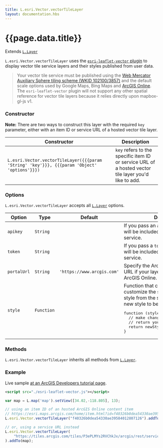 ```yaml
---
title: L.esri.Vector.vectorTileLayer
layout: documentation.hbs
---
```


# {{page.data.title}}

Extends [`L.Layer`](https://leafletjs.com/reference.html#layer)

`L.esri.Vector.vectorTileLayer` uses the [`esri-leaflet-vector` plugin](https://github.com/Esri/esri-leaflet-vector) to display vector tile service layers and their styles published from user data.

> Your vector tile service must be published using the [Web Mercator Auxiliary Sphere tiling scheme (WKID 102100/3857)](https://epsg.io/3857) and the default scale options used by Google Maps, Bing Maps and [ArcGIS Online](https://services.arcgisonline.com/arcgis/rest/services). The `esri-leaflet-vector` plugin will not support any other spatial reference for vector tile layers because it relies directly upon mapbox-gl-js v1.

### Constructor

**Note:** There are two ways to construct this layer with the required `key` parameter, either with an item ID or service URL of a hosted vector tile layer.

<table>
    <thead>
        <tr>
            <th>Constructor</th>
            <th>Description</th>
        </tr>
    </thead>
    <tbody>
        <tr>
            <td><code>L.esri.Vector.vectorTileLayer({{{param 'String' 'key'}}}, {{{param 'Object' 'options'}}})</code></td>
            <td><code>key</code> refers to the specific item ID or service URL of a hosted vector tile layer you'd like to add.
        </tr>
    </tbody>
</table>

### Options

`L.esri.Vector.vectorTileLayer` accepts all [`L.Layer`](https://leafletjs.com/reference.html#layer) options.

<table>
    <thead>
        <tr>
            <th>Option</th>
            <th>Type</th>
            <th>Default</th>
            <th>Description</th>
        </tr>
    </thead>
    <tbody>
        <tr>
            <td><code>apikey</code></td>
            <td><code>String</code></td>
            <td></td>
            <td>If you pass an <code>apikey</code> in your options it will be included in all requests to the service.</td>
        </tr>
        <tr>
            <td><code>token</code></td>
            <td><code>String</code></td>
            <td></td>
            <td>If you pass a <code>token</code> in your options it will be included in all requests to the service.</td>
        </tr>
        <tr>
            <td><code>portalUrl</code></td>
            <td><code>String</code></td>
            <td><code>'https://www.arcgis.com'</code></td>
            <td>Specify the ArcGIS Enterprise base URL if your layer is not hosted on ArcGIS Online.</td>
        </tr>
        <tr>
            <td><code>style</code></td>
            <td><code>Function</code></td>
            <td></td>
            <td>Function that can be used to customize the style. It gets the default style from the service and returns the new style to be used.
<pre>function (style) {
  // make changes to the style object
  // return your style overrides
  return newStyleObj;
}</pre>
            </td>
        </tr>
    </tbody>
</table>

### Methods

`L.esri.Vector.vectorTileLayer` inherits all methods from [`L.Layer`](https://leafletjs.com/reference.html#layer).

### Example

Live sample [at an ArcGIS Developers tutorial page](https://developers.arcgis.com/esri-leaflet/layers/add-a-vector-tile-layer/).

```xml
<script src="./esri-leaflet-vector.js"></script>
```

```js
var map = L.map('map').setView([34.02,-118.805], 13);

// using an item ID of an hosted ArcGIS Online content item
// https://esri.maps.arcgis.com/home/item.html?id=f40326b0dea54330ae39584012807126
L.esri.Vector.vectorTileLayer("f40326b0dea54330ae39584012807126").addTo(map);

// or, using a service URL instead
L.esri.Vector.vectorTileLayer(
    "https://tiles.arcgis.com/tiles/P3ePLMYs2RVChkJx/arcgis/rest/services/Microsoft_Building_Footprints/VectorTileServer"
).addTo(map);
```
